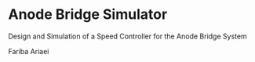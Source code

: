 # Anode Bridge Simulator
Design and Simulation of a Speed Controller for the Anode Bridge System

Fariba Ariaei
